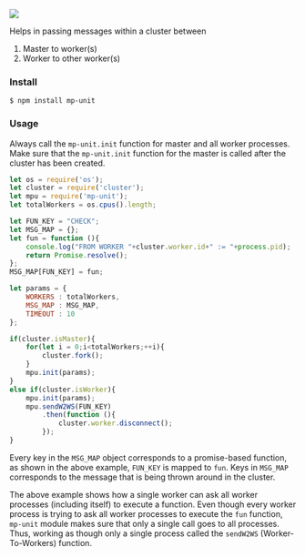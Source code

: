 [![](https://img.shields.io/bower/l/mi.svg?style=for-the-badge)](https://github.com/BashWorld/mpu)

Helps in passing messages within a cluster between
1) Master to worker(s)
2) Worker to other worker(s) 

### Install
`$ npm install mp-unit`

### Usage
Always call the `mp-unit.init` function for master and all worker processes. 
Make sure that the `mp-unit.init` function for the master is called after the cluster has been created.

```js
let os = require('os');
let cluster = require('cluster');
let mpu = require('mp-unit');
let totalWorkers = os.cpus().length;

let FUN_KEY = "CHECK";
let MSG_MAP = {};
let fun = function (){
    console.log("FROM WORKER "+cluster.worker.id+" := "+process.pid);
    return Promise.resolve();
};
MSG_MAP[FUN_KEY] = fun;

let params = {
    WORKERS : totalWorkers,
    MSG_MAP : MSG_MAP,
    TIMEOUT : 10
};

if(cluster.isMaster){
    for(let i = 0;i<totalWorkers;++i){
        cluster.fork();
    }
    mpu.init(params);
}
else if(cluster.isWorker){
    mpu.init(params);
    mpu.sendW2WS(FUN_KEY)
        .then(function (){
            cluster.worker.disconnect();
        });
}
```

Every key in the `MSG_MAP` object corresponds to a promise-based function, as shown in the above example,
`FUN_KEY` is mapped to `fun`. Keys in `MSG_MAP` corresponds to the message that is being thrown
around in the cluster.

The above example shows how a single worker can ask all worker processes (including itself)
to execute a function. Even though every worker process is trying to ask all worker processes
to execute the `fun` function, `mp-unit` module makes sure that only a single call goes to all processes. 
Thus, working as though only a single process called the `sendW2WS` (Worker-To-Workers) function. 
